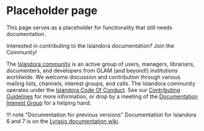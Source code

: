# Placeholder page
This page serves as a placeholder for functionality that still needs documentation.

Interested in contributing to the Islandora documentation? Join the Community!

The [Islandora community](https://www.islandora.ca/community) is an active group of users, managers, librarians, documenters, and developers from GLAM (and beyond!) institutions worldwide. We welcome discussion and contribution through various mailing lists, channels, interest groups, and calls. The Islandora community operates under the [Islandora Code Of Conduct](https://islandora.ca/codeofconduct). See our [Contributing Guidelines](contributing/CONTRIBUTING.md) for more information, or drop by a meeting of the [Documentation Interest Group](https://github.com/islandora-interest-groups/Islandora-Documentation-Interest-Group) for a helping hand.


!!! note "Documentation for previous versions"
    Documentation for Islandora 6 and 7 is on the [Lyrasis documentation wiki](https://wiki.lyrasis.org/display/ISLANDORA/Start).
